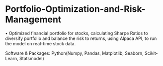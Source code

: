 # Portfolio-Optimization-and-Risk-Management

• Optimized financial portfolio for stocks, calculating Sharpe Ratios to diversify portfolio and balance the risk to returns, using Alpaca API, to run the model on real-time stock data.


Software & Packages: Python(Numpy, Pandas, Matplotlib, Seaborn, Scikit-Learn, Statsmodel)
